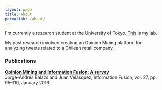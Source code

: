 ```yaml
---
layout: page
title: About
permalink: /about/
---
```


I'm currently a research student at the University of Tokyo. <a href="http://weblab.t.u-tokyo.ac.jp/about_en/">This</a>
is my lab.

My past research involved creating an Opinion Mining
platform for analyzing tweets related to a Chilean retail company.

### Publications
<div>
    <a target="_blank" href="http://dx.doi.org/10.1016/j.inffus.2015.06.002">
        <strong>Opinion Mining and Information Fusion: A survey</strong>
    </a>
<br>
Jorge-Andrés Balazs and Juan Velásquez, Information Fusion, vol. 27, pp. 95–110, January 2016.
</div>


